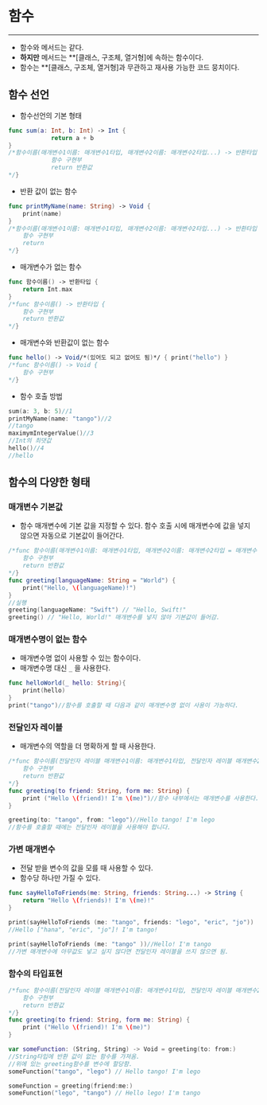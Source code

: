 # 함수

---

- 함수와 메서드는 같다.
- **하지만** 메서드는 **[클래스, 구조체, 열거형]에 속하는 함수이다.
- 함수는 **[클래스, 구조체, 열거형]과 무관하고 재사용 가능한 코드 뭉치이다.

## 함수 선언

- 함수선언의 기본 형태

```swift
func sum(a: Int, b: Int) -> Int {
			return a + b
}
/*함수이름(매개변수1이름: 매개변수1타입, 매개변수2이름: 매개변수2타입...) -> 반환타입 {
			함수 구현부
			return 반환값
*/}
```

- 반환 값이 없는 함수

```swift
func printMyName(name: String) -> Void {
	print(name)
}
/*함수이름(매개변수1이름: 매개변수1타입, 매개변수2이름: 매개변수2타입...) -> 반환타입 {
	함수 구현부
	return
*/}
```

- 매개변수가 없는 함수

```swift
func 함수이름() -> 반환타입 {
	return Int.max
}
/*func 함수이름() -> 반환타입 {
	함수 구현부
	return 반환값
*/}
```

- 매개변수와 반환값이 없는 함수

```swift
func hello() -> Void/*(있어도 되고 없어도 됨)*/ { print("hello") }
/*func 함수이름() -> Void { 
	함수 구현부 
*/}
```

- 함수 호출 방법

```swift
sum(a: 3, b: 5)//1
printMyName(name: "tango")//2
//tango
maximymIntegerValue()//3
//Int의 최댓값
hello()//4
//hello
```

## 함수의 다양한 형태

### 매개변수 기본값

- 함수 매개변수에 기본 값을 지정할 수 있다. 함수 호출 시에 매개변수에 값을 넣지 않으면 자동으로 기본값이 들어간다.

```swift
/*func 함수이름(매개변수1이름: 매개변수1타입, 매개변수2이름: 매개변수2타입 = 매개변수 기본값){
	함수 구현부
	return 반환값
*/}
func greeting(languageName: String = "World") {
	print("Hello, \(languageName)!")
}
//실행
greeting(languageName: "Swift") // "Hello, Swift!"
greeting() // "Hello, World!" 매개변수를 넣지 않아 기본값이 들어감.
```

### 매개변수명이 없는 함수

- 매개변수명 없이 사용할 수 있는 함수이다.
- 매개변수명 대신 `_` 을 사용한다.

```swift
func helloWorld(_ hello: String){
	print(hello)
}
print("tango")//함수를 호출할 때 다음과 같이 매개변수명 없이 사용이 가능하다.
```

### 전달인자 레이블

- 매개변수의 역할을 더 명확하게 할 때 사용한다.

```swift
/*func 함수이름(전달인자 레이블 매개변수1이름: 매개변수1타입, 전달인자 레이블 매개변수2이름: 매개변수2타입){
	함수 구현부
	return 반환값
*/}
func greeting(to friend: String, form me: String) {
	print ("Hello \(friend)! I'm \(me)")//함수 내부에서는 매개변수를 사용한다.
}

greeting(to: "tango", from: "lego")//Hello tango! I'm lego
//함수를 호출할 때에는 전달인자 레이블을 사용해야 합니다.
```

### 가변 매개변수

- 전달 받을 변수의 값을 모를 때 사용할 수 있다.
- 함수당 하나만 가질 수 있다.

```swift
func sayHelloToFriends(me: String, friends: String...) -> String {
	return "Hello \(friends)! I'm \(me)!"
}

print(sayHelloToFriends (me: "tango", friends: "lego", "eric", "jo"))
//Hello ["hana", "eric", "jo"]! I'm tango!

print(sayHelloToFriends (me: "tango" ))//Hello! I'm tango
//가변 매개변수에 아무값도 넣고 싶지 않다면 전달인자 레이블을 쓰지 않으면 됨.
```

### 함수의 타입표현

```swift
/*func 함수이름(전달인자 레이블 매개변수1이름: 매개변수1타입, 전달인자 레이블 매개변수2이름: 매개변수2타입){
	함수 구현부
	return 반환값
*/}
func greeting(to friend: String, form me: String) {
	print ("Hello \(friend)! I'm \(me)")
}
```

```swift
var someFunction: (String, String) -> Void = greeting(to: from:)
//String타입에 반환 값이 없는 함수를 가져옴.
//위에 있는 greeting함수를 변수에 할당함.
someFunction("tango", "lego") // Hello tango! I'm lego

someFunction = greeting(friend:me:)
someFunction("lego", "tango") // Hello lego! I'm tango
```
